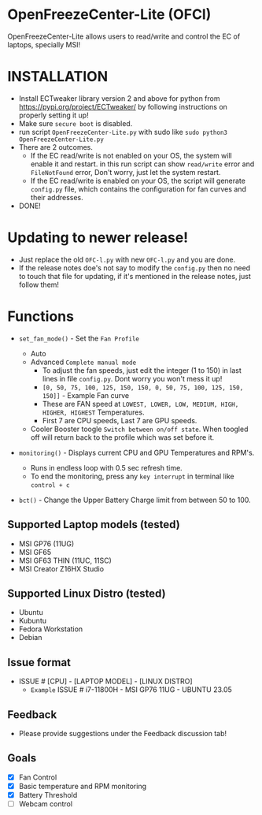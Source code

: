 # OpenFreezeCenter-Lite (OFCl)
OpenFreezeCenter-Lite allows users to read/write and control the EC of laptops, specially MSI!

# INSTALLATION
- Install ECTweaker library version 2 and above for python from https://pypi.org/project/ECTweaker/ by following instructions on properly setting it up!
- Make sure ```secure boot``` is disabled.
- run script ```OpenFreezeCenter-Lite.py``` with sudo like ```sudo python3 OpenFreezeCenter-Lite.py```
- There are 2 outcomes.
  - If the EC read/write is not enabled on your OS, the system will enable it and restart. in this run script can show ```read/write``` error and ```FileNotFound``` error, Don't worry, just let the system restart.
  - If the EC read/write is enabled on your OS, the script will generate ```config.py``` file, which contains the configuration for fan curves and their addresses.
- DONE!

# Updating to newer release!
- Just replace the old ```OFC-l.py``` with new ```OFC-l.py``` and you are done.
- If the release notes doe's not say to modify the ```config.py``` then no need to touch that file for updating, if it's mentioned in the release notes, just follow them!

# Functions
- ```set_fan_mode()``` - Set the ```Fan Profile```
  - Auto
  - Advanced ```Complete manual mode```
    - To adjust the fan speeds, just edit the integer (1 to 150) in last lines in file ```config.py```. Dont worry you won't mess it up!
    - ```[0, 50, 75, 100, 125, 150, 150, 0, 50, 75, 100, 125, 150, 150]]``` - Example Fan curve
    - These are FAN speed at ```LOWEST, LOWER, LOW, MEDIUM, HIGH, HIGHER, HIGHEST``` Temperatures.
    - First 7 are CPU speeds, Last 7 are GPU speeds.
  - Cooler Booster toogle ```Switch between on/off state```. When toogled off will return back to the profile which was set before it.
  
- ```monitoring()``` - Displays current CPU and GPU Temperatures and RPM's.
  - Runs in endless loop with 0.5 sec refresh time.
  - To end the monitoring, press any ```key interrupt``` in terminal like ```control + c```

- ```bct()``` - Change the Upper Battery Charge limit from between 50 to 100.

## Supported Laptop models (tested)
- MSI GP76 (11UG)
- MSI GF65
- MSI GF63 THIN (11UC, 11SC)
- MSI Creator Z16HX Studio

## Supported Linux Distro (tested)
- Ubuntu
- Kubuntu
- Fedora Workstation
- Debian

## Issue format
- ISSUE # [CPU] - [LAPTOP MODEL] - [LINUX DISTRO]
  - ```Example``` ISSUE # i7-11800H - MSI GP76 11UG - UBUNTU 23.05

## Feedback
- Please provide suggestions under the Feedback discussion tab!

## Goals
- [X] Fan Control
- [X] Basic temperature and RPM monitoring
- [X] Battery Threshold
- [ ] Webcam control
